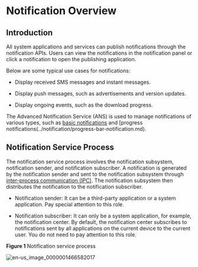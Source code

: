 # Notification Overview


## Introduction

All system applications and services can publish notifications through the notification APIs. Users can view the notifications in the notification panel or click a notification to open the publishing application.

Below are some typical use cases for notifications:

- Display received SMS messages and instant messages.

- Display push messages, such as advertisements and version updates.

- Display ongoing events, such as the download progress.

The Advanced Notification Service (ANS) is used to manage notifications of various types, such as [basic notifications](../notification/text-notification.md) and [progress notifications(../notification/progress-bar-notification.md).


## Notification Service Process

The notification service process involves the notification subsystem, notification sender, and notification subscriber. A notification is generated by the notification sender and sent to the notification subsystem through [inter-process communication (IPC)](../connectivity/ipc-rpc-overview.md). The notification subsystem then distributes the notification to the notification subscriber.

* Notification sender: It can be a third-party application or a system application. Pay special attention to this role.

* Notification subscriber: It can only be a system application, for example, the notification center. By default, the notification center subscribes to notifications sent by all applications on the current device to the current user. You do not need to pay attention to this role.

**Figure 1** Notification service process

![en-us_image_0000001466582017](figures/en-us_image_0000001466582017.png)